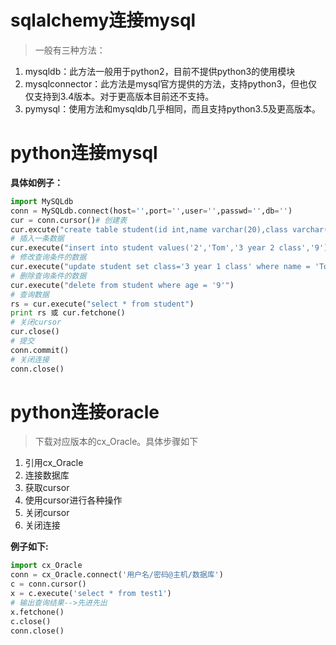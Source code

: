 # sqlalchemy连接mysql
> 一般有三种方法：
>
1. mysqldb：此方法一般用于python2，目前不提供python3的使用模块
2. mysqlconnector：此方法是mysql官方提供的方法，支持python3，但也仅仅支持到3.4版本。对于更高版本目前还不支持。
3. pymysql：使用方法和mysqldb几乎相同，而且支持python3.5及更高版本。 

# python连接mysql
**具体如例子：**
```python
import MySQLdb
conn = MySQLdb.connect(host='',port='',user='',passwd='',db='')
cur = conn.cursor()# 创建表
cur.excute("create table student(id int,name varchar(20),class varchar(30),age varchar(5))")
# 插入一条数据
cur.execute("insert into student values('2','Tom','3 year 2 class','9')")
# 修改查询条件的数据
cur.execute("update student set class='3 year 1 class' where name = 'Tom'")
# 删除查询条件的数据
cur.execute("delete from student where age = '9'")
# 查询数据
rs = cur.execute("select * from student")
print rs 或 cur.fetchone()
# 关闭cursor
cur.close()
# 提交
conn.commit()
# 关闭连接
conn.close()
```
# python连接oracle 
> 下载对应版本的cx_Oracle。具体步骤如下 
> 
1. 引用cx_Oracle 
2. 连接数据库 
3. 获取cursor 
4. 使用cursor进行各种操作 
5. 关闭cursor 
6. 关闭连接 

**例子如下:** 
```python 
import cx_Oracle 
conn = cx_Oracle.connect('用户名/密码@主机/数据库') 
c = conn.cursor() 
x = c.execute('select * from test1') 
# 输出查询结果-->先进先出 
x.fetchone() 
c.close() 
conn.close() 
``` 
